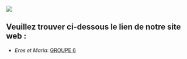 ![](https://avatars2.githubusercontent.com/u/25484553?s=200&v=4)
## **Veuillez trouver ci-dessous le lien de notre site web :**  


- _Eros et Maria_: [GROUPE 6](https://eros001.github.io/bettermotherfuckingwebsite/)
